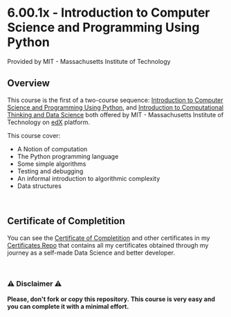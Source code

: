 # 6.00.1x - Introduction to Computer Science and Programming Using Python
Provided by MIT - Massachusetts Institute of Technology

## Overview
This course is the first of a two-course sequence: [Introduction to Computer Science and Programming Using Python](https://www.edx.org/course/introduction-to-computer-science-and-programming-using-python-0), and [Introduction to Computational Thinking and Data Science](https://www.edx.org/course/introduction-to-computational-thinking-and-data-science-2) both offered by MIT - Massachusetts Institute of Technology on [edX](https://www.edx.org) platform.

This course cover:
- A Notion of computation
- The Python programming language
- Some simple algorithms
- Testing and debugging
- An informal introduction to algorithmic complexity
- Data structures

<br/>

## Certificate of Completition
You can see the [Certificate of Completition](https://github.com/AlessandroCorradini/Certificates/blob/master/Edx%20-%20MIT%20Massachusetts%20Institute%20of%20Technology%20-%206.00.1x%20Introduction%20to%20Computer%20Science%20and%20Programming%20Using%20Python%20Certificate.pdf) and other certificates in my [Certificates Repo](https://github.com/AlessandroCorradini/Certificates) that contains all my certificates obtained through my journey as a self-made Data Science and better developer.

<br/>

### ⚠️ Disclaimer ⚠️
**Please, don't fork or copy this repository.**
**This course is very easy and you can complete it with a minimal effort.**
